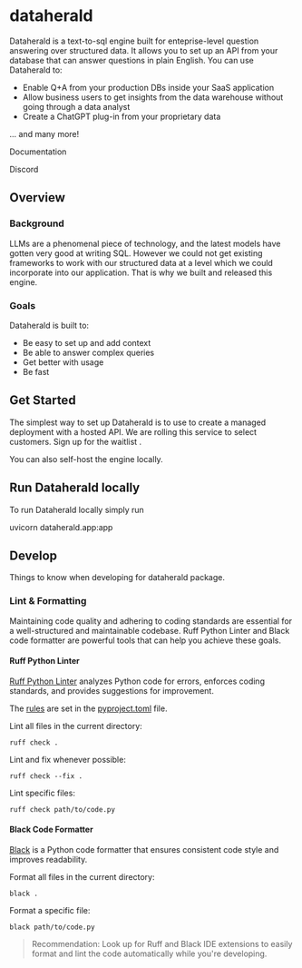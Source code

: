 # dataherald

Dataherald is a text-to-sql engine built for enteprise-level question answering over structured data. It allows you to set up an API from your database that can answer questions in plain English. You can use Dataherald to:

- Enable Q+A from your production DBs inside your SaaS application
- Allow business users to get insights from the data warehouse without going through a data analyst
- Create a ChatGPT plug-in from your proprietary data

... and many more!

Documentation

Discord

## Overview

### Background

LLMs are a phenomenal piece of technology, and the latest models have gotten very good at writing SQL. However we could not get existing frameworks to work with our structured data at a level which we could incorporate into our application. That is why we built and released this engine.

### Goals

Dataherald is built to:

- Be easy to set up and add context
- Be able to answer complex queries
- Get better with usage
- Be fast

## Get Started

The simplest way to set up Dataherald is to use to create a managed deployment with a hosted API. We are rolling this service to select customers. Sign up for the waitlist <link>.

You can also self-host the engine locally.

## Run Dataherald locally

To run Dataherald locally simply run

uvicorn dataherald.app:app

## Develop

Things to know when developing for dataherald package.

### Lint & Formatting

Maintaining code quality and adhering to coding standards are essential for a well-structured and maintainable codebase. Ruff Python Linter and Black code formatter are powerful tools that can help you achieve these goals.

#### Ruff Python Linter

[Ruff Python Linter](https://beta.ruff.rs/docs/) analyzes Python code for errors, enforces coding standards, and provides suggestions for improvement.

The [rules](https://beta.ruff.rs/docs/rules/) are set in the [pyproject.toml](./pyproject.toml) file.

Lint all files in the current directory:

```shell
ruff check .
```

Lint and fix whenever possible:
```shell
ruff check --fix .
```

Lint specific files:

```shell
ruff check path/to/code.py
```

#### Black Code Formatter

[Black](https://black.readthedocs.io/en/stable/#) is a Python code formatter that ensures consistent code style and improves readability.

Format all files in the current directory:

```shell
black .
```

Format a specific file:

```shell
black path/to/code.py
```

> Recommendation: Look up for Ruff and Black IDE extensions to easily format and lint the code automatically while you're developing.
